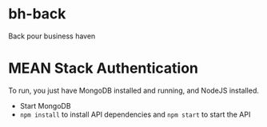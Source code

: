 # bh-back
Back pour business haven

# MEAN Stack Authentication

To run, you just have MongoDB installed and running, and NodeJS installed.

* Start MongoDB
* `npm install` to install API dependencies and `npm start` to start the API

